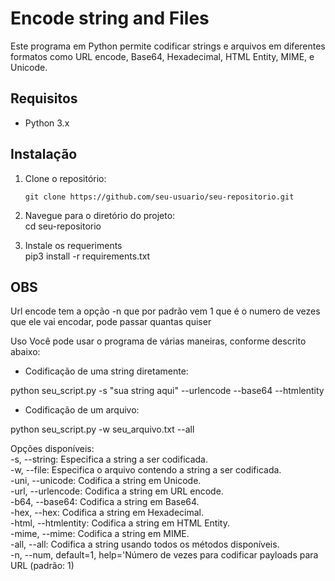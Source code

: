# Encode string and Files

Este programa em Python permite codificar strings e arquivos em diferentes formatos como URL encode, Base64, Hexadecimal, HTML Entity, MIME, e Unicode.</br>

## Requisitos

- Python 3.x</br>

## Instalação

1. Clone o repositório:</br>
   ```bash</br>
   git clone https://github.com/seu-usuario/seu-repositorio.git

2. Navegue para o diretório do projeto:</br>
    cd seu-repositorio</br>

3. Instale os requeriments</br>
    pip3 install -r requirements.txt</br>

## OBS

Url encode tem a opção -n que por padrão vem 1 que é o numero de vezes que ele vai encodar, pode passar quantas quiser</br>

Uso
Você pode usar o programa de várias maneiras, conforme descrito abaixo:</br>

- Codificação de uma string diretamente:</br>

python seu_script.py -s "sua string aqui" --urlencode --base64 --htmlentity</br>

- Codificação de um arquivo:</br>

python seu_script.py -w seu_arquivo.txt --all</br>


Opções disponíveis:</br>
-s, --string: Especifica a string a ser codificada.</br>
-w, --file: Especifica o arquivo contendo a string a ser codificada.</br>
-uni, --unicode: Codifica a string em Unicode.</br>
-url, --urlencode: Codifica a string em URL encode.</br>
-b64, --base64: Codifica a string em Base64.</br>
-hex, --hex: Codifica a string em Hexadecimal.</br>
-html, --htmlentity: Codifica a string em HTML Entity.</br>
-mime, --mime: Codifica a string em MIME.</br>
-all, --all: Codifica a string usando todos os métodos disponíveis.</br>
-n, --num, default=1, help='Número de vezes para codificar payloads para URL (padrão: 1)</br>
